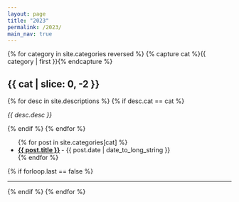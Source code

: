 ```yaml
---
layout: page
title: "2023"
permalink: /2023/
main_nav: true
---
```



{% for category in site.categories reversed %}
{% capture cat %}{{ category | first }}{% endcapture %}
<h2 id="{{cat}}">{{ cat | slice: 0, -2 }}</h2>
{% for desc in site.descriptions %}
  {% if desc.cat == cat %}
    <p class="desc"><em>{{ desc.desc }}</em></p>
  {% endif %}
{% endfor %}
<ul class="posts-list">
{% for post in site.categories[cat] %}
  <li>
    <strong>
      <a href="{{ post.url | prepend: site.baseurl }}">{{ post.title }}</a>
    </strong>
    <span class="post-date">- {{ post.date | date_to_long_string }}</span>
  </li>
{% endfor %}
</ul>
{% if forloop.last == false %}<hr>{% endif %}
{% endfor %}


<br>

